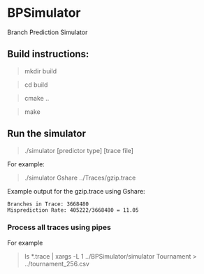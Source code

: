 # BPSimulator
Branch Prediction Simulator

## Build instructions:

> mkdir build

> cd build

> cmake ..

> make

## Run the simulator

> ./simulator [predictor type] [trace file]

For example:
> ./simulator Gshare ../Traces/gzip.trace

Example output for the gzip.trace using Gshare:
```
Branches in Trace: 3668480
Misprediction Rate: 405222/3668480 = 11.05
```

### Process all traces using pipes

For example
> ls *.trace | xargs -L 1 ../BPSimulator/simulator Tournament > ../tournament_256.csv


